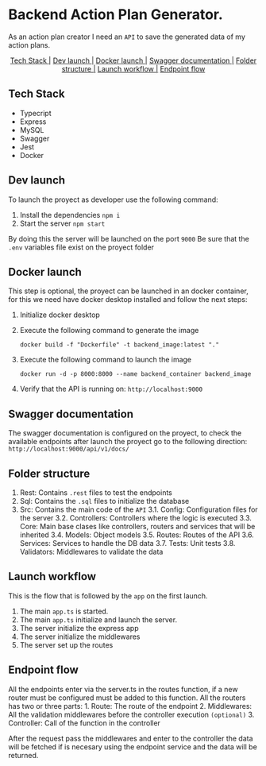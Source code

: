 # Backend Action Plan Generator.

As an action plan creator I need an `API` to save the generated data of my action plans.

<div align="center">
<a href="#tech">Tech Stack |</a>
<a href="#dev">Dev launch |</a>
<a href="#docker">Docker launch |</a>
<a href="#swagger">Swagger documentation |</a>
<a href="#folder">Folder structure |</a>
<a href="#launch">Launch workflow |</a>
<a href="#endpoint">Endpoint flow </a>
</div>


<div id="tech"></div>

## Tech Stack

* Typecript
* Express
* MySQL
* Swagger
* Jest
* Docker


<div id="dev"></div>

## Dev launch

To launch the proyect as developer use the following command: 
1. Install the dependencies `npm i`
2. Start the server `npm start`

By doing this the server will be launched on the port `9000`
Be sure that the `.env` variables file exist on the proyect folder


<div id="docker"></div>

## Docker launch

This step is optional, the proyect can be launched in an docker container, for this we need have docker desktop installed and follow the next steps:

1. Initialize docker desktop
2. Execute the following command to generate the image 
    ```
    docker build -f "Dockerfile" -t backend_image:latest "." 
    ```
3. Execute the following command to launch the image 
    ``` 
    docker run -d -p 8000:8000 --name backend_container backend_image
    ```

4. Verify that the API is running on: `http://localhost:9000`

<div id="swagger"></div>

## Swagger documentation

The swagger documentation is configured on the proyect, to check the available endpoints after launch the proyect go to the following direction: `http://localhost:9000/api/v1/docs/`


<div id="folder"></div>

## Folder structure

1. Rest: Contains `.rest` files to test the endpoints
2. Sql: Contains the `.sql` files to initialize the database
3. Src: Contains the main code of the `API`
       3.1. Config: Configuration files for the server
       3.2. Controllers: Controllers where the logic is executed
       3.3. Core: Main base clases like controllers, routers and services that will be inherited
       3.4. Models: Object models
       3.5. Routes: Routes of the API
       3.6. Services: Services to handle the DB data
       3.7. Tests: Unit tests
       3.8. Validators: Middlewares to validate the data

<div id="launch"></div>

## Launch workflow

This is the flow that is followed by the `app` on the first launch.

1. The main `app.ts` is started.
2. The main `app.ts` initialize and launch the server.
3. The server initialize the express app
4. The server initialize the middlewares
5. The server set up the routes

<div id="enpoint"></div>

## Endpoint flow

All the endpoints enter via the server.ts in the routes function, if a new router must be configured must be added to this function.
All the routers has two or three parts:
    1. Route: The route of the endpoint
    2. Middlewares: All the validation middlewares before the controller execution `(optional)`
    3. Controller: Call of the function in the controller

After the request pass the middlewares and enter to the controller the data will be fetched if is necesary using the endpoint service and the data will be returned.

